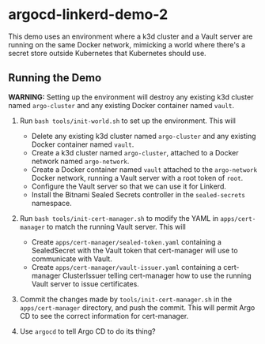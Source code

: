 # argocd-linkerd-demo-2

This demo uses an environment where a k3d cluster and a Vault server are
running on the same Docker network, mimicking a world where there's a secret
store outside Kubernetes that Kubernetes should use.

## Running the Demo

**WARNING:** Setting up the environment will destroy any existing k3d cluster
named `argo-cluster` and any existing Docker container named `vault`.

1. Run `bash tools/init-world.sh` to set up the environment. This will

   - Delete any existing k3d cluster named `argo-cluster` and any existing Docker
     container named `vault`.
   - Create a k3d cluster named `argo-cluster`, attached to a Docker network named
     `argo-network`.
   - Create a Docker container named `vault` attached to the `argo-network` Docker
     network, running a Vault server with a root token of `root`.
   - Configure the Vault server so that we can use it for Linkerd.
   - Install the Bitnami Sealed Secrets controller in the `sealed-secrets`
     namespace.

2. Run `bash tools/init-cert-manager.sh` to modify the YAML in
   `apps/cert-manager` to match the running Vault server. This will

   - Create `apps/cert-manager/sealed-token.yaml` containing a SealedSecret
     with the Vault token that cert-manager will use to communicate with
     Vault.
   - Create `apps/cert-manager/vault-issuer.yaml` containing a cert-manager
     ClusterIssuer telling cert-manager how to use the running Vault server to
     issue certificates.

3. Commit the changes made by `tools/init-cert-manager.sh` in the
   `apps/cert-manager` directory, and push the commit. This will permit Argo
   CD to see the correct information for cert-manager.

4. Use `argocd` to tell Argo CD to do its thing?
